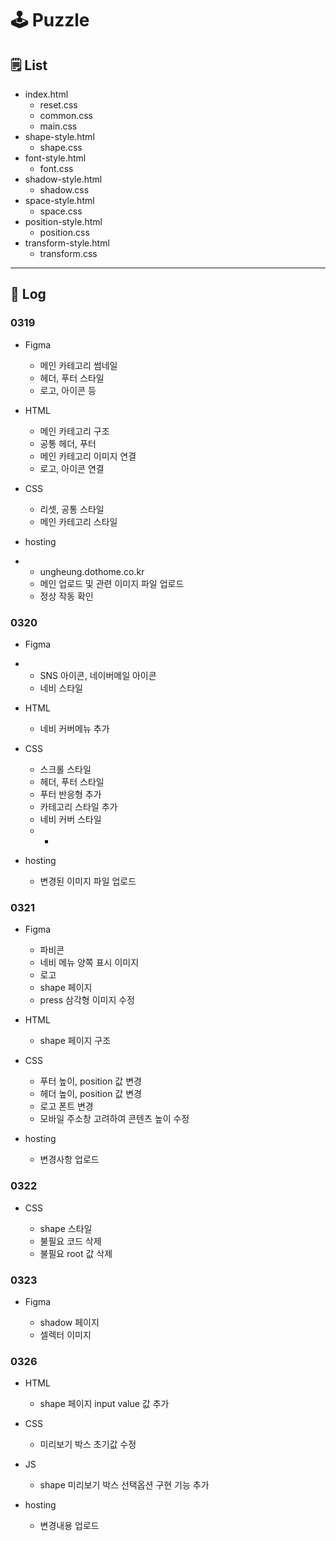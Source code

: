 # 🕹️ Puzzle

## 🗒️ List

-   index.html
    -   reset.css
    -   common.css
    -   main.css
-   shape-style.html
    -   shape.css
-   font-style.html
    -   font.css
-   shadow-style.html
    -   shadow.css
-   space-style.html
    -   space.css
-   position-style.html
    -   position.css
-   transform-style.html
    -   transform.css

---

## 🔖 Log

### 0319

-   Figma

    -   메인 카테고리 썸네일
    -   헤더, 푸터 스타일
    -   로고, 아이콘 등

-   HTML

    -   메인 카테고리 구조
    -   공통 헤더, 푸터
    -   메인 카테고리 이미지 연결
    -   로고, 아이콘 연결

-   CSS

    -   리셋, 공통 스타일
    -   메인 카테고리 스타일

-   hosting
-   -   ungheung.dothome.co.kr
    -   메인 업로드 및 관련 이미지 파일 업로드
    -   정상 작동 확인

### 0320

-   Figma
-   -   SNS 아이콘, 네이버메일 아이콘
    -   네비 스타일

-   HTML

    -   네비 커버메뉴 추가

-   CSS

    -   스크롤 스타일
    -   헤더, 푸터 스타일
    -   푸터 반응형 추가
    -   카테고리 스타일 추가
    -   네비 커버 스타일
    -   -

-   hosting

    -   변경된 이미지 파일 업로드

### 0321

-   Figma

    -   파비콘
    -   네비 메뉴 양쪽 표시 이미지
    -   로고
    -   shape 페이지
    -   press 삼각형 이미지 수정

-   HTML

    -   shape 페이지 구조

-   CSS

    -   푸터 높이, position 값 변경
    -   헤더 높이, position 값 변경
    -   로고 폰트 변경
    -   모바일 주소창 고려하여 콘텐츠 높이 수정

-   hosting

    -   변경사항 업로드

### 0322

-   CSS

    -   shape 스타일
    -   불필요 코드 삭제
    -   불필요 root 값 삭제

### 0323

-   Figma

    -   shadow 페이지
    -   셀렉터 이미지

### 0326

-   HTML

    -   shape 페이지 input value 값 추가

-   CSS

    -   미리보기 박스 초기값 수정

-   JS

    -   shape 미리보기 박스 선택옵션 구현 기능 추가

-   hosting

    -   변경내용 업로드
